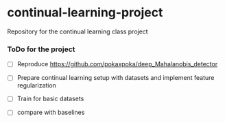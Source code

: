 # continual-learning-project
Repository for the continual learning class project


### ToDo for the project

- [ ] Reproduce https://github.com/pokaxpoka/deep_Mahalanobis_detector
- [ ] Prepare continual learning setup with datasets and implement feature regularization
- [ ] Train for basic datasets 
- [ ] compare with baselines

